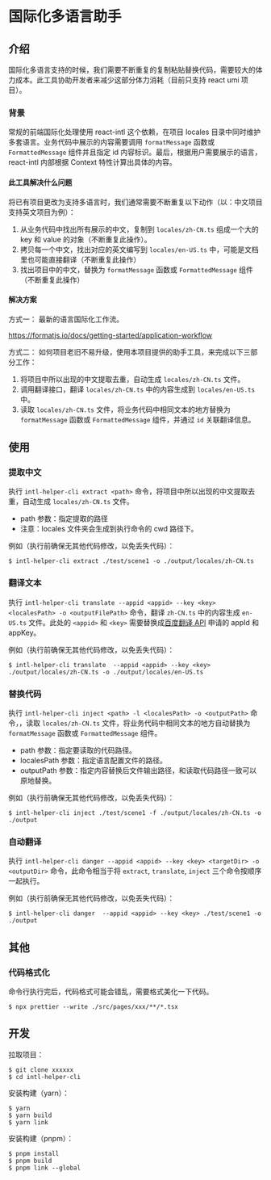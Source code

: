 # 国际化多语言助手

## 介绍
国际化多语言支持的时候，我们需要不断重复的复制粘贴替换代码，需要较大的体力成本。此工具协助开发者来减少这部分体力消耗（目前只支持 react umi 项目）。

### 背景

常规的前端国际化处理使用 react-intl 这个依赖，在项目 locales 目录中同时维护多套语言。业务代码中展示的内容需要调用 `formatMessage` 函数或 `FormattedMessage` 组件并且指定 id 内容标识。最后，根据用户需要展示的语言，react-intl 内部根据 Context 特性计算出具体的内容。

#### 此工具解决什么问题

将已有项目更改为支持多语言时，我们通常需要不断重复以下动作（以：中文项目支持英文项目为例）：

1. 从业务代码中找出所有展示的中文，复制到 `locales/zh-CN.ts` 组成一个大的 key 和 value 的对象（不断重复此操作）。
2. 拷贝每一个中文，找出对应的英文编写到 `locales/en-US.ts` 中，可能是文档里也可能直接翻译（不断重复此操作）
3. 找出项目中的中文，替换为 `formatMessage` 函数或 `FormattedMessage` 组件（不断重复此操作）


#### 解决方案

方式一：
最新的语言国际化工作流。

https://formatjs.io/docs/getting-started/application-workflow

方式二：
如何项目老旧不易升级，使用本项目提供的助手工具，来完成以下三部分工作：

1. 将项目中所以出现的中文提取去重，自动生成 `locales/zh-CN.ts` 文件。
2. 调用翻译接口，翻译 `locales/zh-CN.ts` 中的内容生成到 `locales/en-US.ts` 中。
3. 读取 `locales/zh-CN.ts` 文件，将业务代码中相同文本的地方替换为 `formatMessage` 函数或 `FormattedMessage` 组件，并通过 `id` 关联翻译信息。

## 使用
### 提取中文

执行 `intl-helper-cli extract <path>` 命令，将项目中所以出现的中文提取去重，自动生成 `locales/zh-CN.ts` 文件。

- path 参数：指定提取的路径
- 注意：locales 文件夹会生成到执行命令的 cwd 路径下。

例如（执行前确保无其他代码修改，以免丢失代码）：

```shell
$ intl-helper-cli extract ./test/scene1 -o ./output/locales/zh-CN.ts
```

### 翻译文本

执行 `intl-helper-cli translate --appid <appid> --key <key> <localesPath> -o <outputFilePath>` 命令，翻译 `zh-CN.ts` 中的内容生成 `en-US.ts` 文件。此处的 `<appid>` 和 `<key>` 需要替换成[百度翻译 API](https://fanyi-api.baidu.com/product/113) 申请的 appId 和 appKey。

例如（执行前确保无其他代码修改，以免丢失代码）：

```shell
$ intl-helper-cli translate  --appid <appid> --key <key> ./output/locales/zh-CN.ts -o ./output/locales/en-US.ts
```

### 替换代码

执行 `intl-helper-cli inject <path> -l <localesPath> -o <outputPath>` 命令，，读取 `locales/zh-CN.ts` 文件，将业务代码中相同文本的地方自动替换为 `formatMessage` 函数或 `FormattedMessage` 组件。

- path 参数：指定要读取的代码路径。
- localesPath 参数：指定语言配置文件的路径。
- outputPath 参数：指定内容替换后文件输出路径，和读取代码路径一致可以原地替换。

例如（执行前确保无其他代码修改，以免丢失代码）：

```shell
$ intl-helper-cli inject ./test/scene1 -f ./output/locales/zh-CN.ts -o ./output
```

### 自动翻译

执行 `intl-helper-cli danger --appid <appid> --key <key> <targetDir> -o <outputDir>` 命令，此命令相当于将 `extract`, `translate`, `inject` 三个命令按顺序一起执行。

例如（执行前确保无其他代码修改，以免丢失代码）：

```shell
$ intl-helper-cli danger  --appid <appid> --key <key> ./test/scene1 -o ./output
```

## 其他

### 代码格式化

命令行执行完后，代码格式可能会错乱，需要格式美化一下代码。

```shell
$ npx prettier --write ./src/pages/xxx/**/*.tsx
```

## 开发

拉取项目：

```shell
$ git clone xxxxxx
$ cd intl-helper-cli
```

安装构建（yarn）：

```shell
$ yarn
$ yarn build
$ yarn link
```

安装构建（pnpm）：

```shell
$ pnpm install
$ pnpm build
$ pnpm link --global
```
